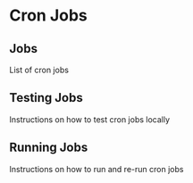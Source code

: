 Cron Jobs
=========

## Jobs

List of cron jobs

## Testing Jobs

Instructions on how to test cron jobs locally

## Running Jobs

Instructions on how to run and re-run cron jobs